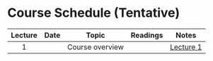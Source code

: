 # Course Schedule (Tentative)

Lecture | Date  | Topic | Readings | Notes  
:------:|:-----:|-------|----------|:------:
1       |       | Course overview  |  | [Lecture 1](./resources/slides/overview.html#/title-slide)   | 







